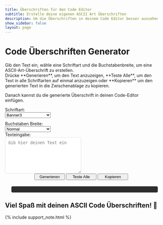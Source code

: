```yaml
---
title: Überschriften für den Code Editor
subtitle: Erstelle deine eigenen ASCII Art Überschriften
description: Um die Überschriften in deinem Code Editor besser aussehen zu lassen, ist der ASCII Art Text generator genau richtig.
show_sidebar: false
layout: page
---
```

<div class="shb-main-container">
<h1 class="shb-main-title">Code Überschriften Generator</h1>

<p class="shb-main-description">
    Gib den Text ein, wähle eine Schriftart und die Buchstabenbreite, um eine ASCII-Art-Überschrift zu erstellen.<br>
    Drücke **Generieren**, um den Text anzuzeigen, **Teste Alle**, um den Text in alle Schriftarten auf einmal anzuzeigen oder **Kopieren** um den generierten Text in die Zwischenablage zu kopieren.
</p>
<p class="shb-main-description">
    Danach kannst du die generierte Überschrift in deinen Code-Editor einfügen.
</p>
<!-- Eingabefeld und Auswahloptionen im Formular-Design -->
<div class="shb-center-container" style="gap: 50px;">
    
<div style="display: flex; flex-direction: column; gap: 10px; width: 30%;">
    <div class="shb-form-group">
        <label for="fontSelect">Schriftart:</label>
        <select id="fontSelect" style="width: 100%;">
            <option value="Banner3" selected>Banner3</option>
            <option value="Banner">Banner</option>
            <option value="Big">Big</option>
            <option value="Colossal">Colossal</option>
            <option value="Doom">Doom</option>
            <option value="Slant">Slant</option>
            <option value="Small">Small</option>
            <option value="Standard">Standard</option>
            <option value="Avatar">Avatar</option>
            <option value="Big Money-ne">Big Money-ne</option>
            <option value="Big Money-nw">Big Money-nw</option>
            <option value="Big Money-se">Big Money-se</option>
            <option value="Big Money-sw">Big Money-sw</option>
            <option value="BlurVision ASCII">BlurVision ASCII</option>
            <option value="Crawford2">Crawford2</option>
            <option value="Doh">Doh</option>
            <option value="Epic">Epic</option>
            <option value="Fire Font-k">Fire Font-k</option>
            <option value="Graceful">Graceful</option>
            <option value="Graffiti">Graffiti</option>
            <option value="Small Slant">Small Slant</option>
            <option value="Star Wars">Star Wars</option>
            <option value="Sub-Zero">Sub-Zero</option>
            <option value="ANSI Shadow">ANSI Shadow</option>
            <option value="ANSI Regular">ANSI Regular</option>
            <option value="Delta Corps Priest 1">Delta Corps Priest 1</option>
            <option value="Electronic">Electronic</option>
            <option value="4Max">4Max</option>
        </select>
    </div>
    <div class="shb-form-group">
        <label for="widthSelect">Buchstaben Breite:</label>
        <select id="widthSelect" style="width: 100%;">
            <option value="default" selected>Normal</option>
            <option value="full">Full</option>
            <option value="fitted">Fitted</option>
            <option value="smushR">Smush (R)</option>
            <option value="smushU">Smush (U)</option>
        </select>
    </div>
</div>
    
<div class="shb-text-output" style="flex-direction: column; width: 50%;">
    <label for="textInput">Texteingabe:</label>
    <textarea class="shb-text-code-outputt" id="textInput" placeholder="Gib hier deinen Text ein" style="padding: 10px; width: 100%; height: 120px; resize: vertical; border: 1px solid #ddd; border-radius: 5px;"></textarea>
</div>
</div>

<!-- Buttons für Generieren, Test All und Kopieren -->
<div class="shb-button-container" style="text-align: center;">
    <button onclick="generateASCII()" class="shb-button shb-button-blue" style="width: 20%">Generieren</button>
    <button onclick="testAllFonts()" class="shb-button shb-button-yellow" style="width: 20%">Teste Alle</button>
    <button onclick="copyToClipboard()" class="shb-button shb-button-red" style="width: 20%">Kopieren</button>
</div>

<!-- Ausgabefeld -->
<div style="text-align: center; margin: 20px;">
    <pre id="asciiOutput" class="yaml-output" style="width: 100%; padding: 10px; font-size: 14px; border: 1px solid #ddd; border-radius: 5px;"></pre>
</div>

<footer class="shb-footer">
    <h2>Viel Spaß mit deinen ASCII Code Überschriften! 🎉</h2>
</footer>

{% include support_note.html %}

</div>

<!-- Lokale figlet.js Bibliothek -->
<script src="{{ '/assets/js/figlet.js' | relative_url }}"></script>

<!-- JavaScript für die ASCII-Art-Generierung und Kopieren -->
<script>
figlet.defaults.fontPath = "/assets/js/fonts/";  // Setzt den Pfad zu den Schriftarten

function generateASCII() {
    const text = document.getElementById("textInput").value;
    const font = document.getElementById("fontSelect").value;
    const width = document.getElementById("widthSelect").value;
    const lines = text.split('\n');  // Teilt den Text in Zeilen auf

    let asciiArt = "";  // Zum Speichern der generierten ASCII-Art

    function generateLine(line, callback) {
        figlet.text(line, { font: font, horizontalLayout: width }, function(err, result) {
            if (err) {
                console.log("Fehler:", err);
                callback(err);
                return;
            }
            asciiArt += result + "\n";  // Füge die generierte Zeile zur ASCII-Art hinzu
            callback();
        });
    }

    function generateAllLines(i) {
        if (i < lines.length) {
            generateLine(lines[i], function(err) {
                if (!err) {
                    generateAllLines(i + 1);
                } else {
                    console.log("Fehler beim Generieren der ASCII-Art");
                }
            });
        } else {
            document.getElementById("asciiOutput").textContent = asciiArt;
        }
    }

    generateAllLines(0);  // Startet die rekursive Generierung
}

function testAllFonts() {
    const text = document.getElementById("textInput").value;
    const fonts = [
        "Banner", "Banner3", "Big", "Colossal", "Doom", "Slant", "Small", "Standard",
        "Avatar", "Big Money-ne", "Big Money-nw", "Big Money-se", "Big Money-sw",
        "BlurVision ASCII", "Crawford2", "Doh", "Epic", "Fire Font-k", "Graceful", 
        "Graffiti", "Small Slant", "Star Wars", "Sub-Zero", "ANSI Shadow", 
        "ANSI Regular", "Delta Corps Priest 1", "Electronic", "4Max"
    ];
    let output = "";

    fonts.forEach((font) => {
        figlet.text(text, { font: font }, function(err, result) {
            if (err) {
                console.log("Fehler:", err);
                return;
            }
            output += `\n--- ${font} ---\n${result}\n`;
            document.getElementById("asciiOutput").textContent = output;
        });
    });
}

function copyToClipboard() {
    const asciiOutput = document.getElementById("asciiOutput").textContent;
    navigator.clipboard.writeText(asciiOutput).then(() => {
        alert("Text kopiert!");
    }).catch(err => {
        console.log("Kopierfehler:", err);
    });
}

// Testen, ob figlet.js geladen wurde
console.log(typeof figlet);  // Sollte "object" anzeigen, wenn die Bibliothek korrekt geladen wurde
</script>

<!-- Inline CSS für eine ansprechende Ansicht -->
<style>
    .textarea-list {
        width:100%;
        background-color: #c3c3c3;
        color: #000000;
        font-size: 0.9em;
        font-weight: bold;
        padding: 10px;
        margin-bottom: 10px;
    }
    /* YAML-Ausgabe Styling */
    #asciiOutput {
        width: 100%;
        margin-top: 20px;
        padding: 10px;
        font-size: 14px;
        border: 1px solid #ddd;
        border-radius: 5px;
        background-color: #2d2d2d;
        color: #b7ffb7
    }
</style>
